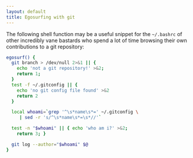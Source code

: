 ```yaml
---
layout: default
title: Egosurfing with git
---
```


The following shell function may be a useful snippet for the `~/.bashrc` of
other incredibly vane bastards who spend a lot of time browsing their own
contributions to a git repository:

```sh
egosurf() {
  git branch > /dev/null 2>&1 || {
    echo 'not a git repository!' >&2;
    return 1;
  }
  test -f ~/.gitconfig || {
    echo 'no git config file found' >&2
    return 2
  }

  local whoami=`grep '^\s*name\s*=' ~/.gitconfig \
     | sed -r 's/^\s*name\s*=\s*//'`

  test -n "$whoami" || { echo 'who am i?' >&2;
    return 3; }

  git log --author="$whoami" $@
}
```
